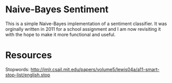 Naive-Bayes Sentiment
=====================

This is a simple Naive-Bayes implementation of a sentiment classifier. It was
orginally written in 2011 for a school assignment and I am now revisiting it
with the hope to make it more functional and useful.


Resources
=========
Stopwords: http://jmlr.csail.mit.edu/papers/volume5/lewis04a/a11-smart-stop-list/english.stop
